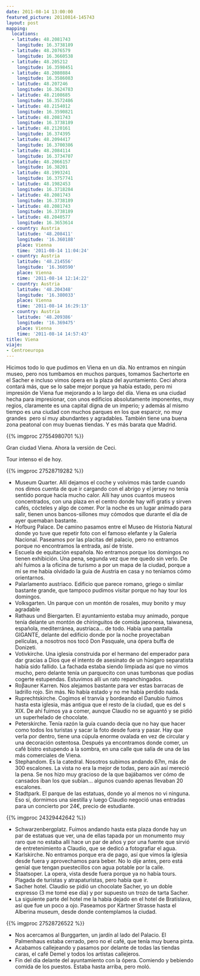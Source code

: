 ```yaml
---
date: 2011-08-14 13:00:00
featured_picture: 20110814-145743
layout: post
mapping:
  locations:
  - latitude: 48.2081743
    longitude: 16.3738189
  - latitude: 48.2076579
    longitude: 16.3660538
  - latitude: 48.205212
    longitude: 16.3598451
  - latitude: 48.2080884
    longitude: 16.3586083
  - latitude: 48.207246
    longitude: 16.3624783
  - latitude: 48.2108685
    longitude: 16.3572486
  - latitude: 48.2154012
    longitude: 16.3590821
  - latitude: 48.2081743
    longitude: 16.3738189
  - latitude: 48.2120161
    longitude: 16.374395
  - latitude: 48.2094417
    longitude: 16.3700386
  - latitude: 48.2084114
    longitude: 16.3734707
  - latitude: 48.2066157
    longitude: 16.38201
  - latitude: 48.1993241
    longitude: 16.3757741
  - latitude: 48.1982453
    longitude: 16.3718284
  - latitude: 48.2081743
    longitude: 16.3738189
  - latitude: 48.2081743
    longitude: 16.3738189
  - latitude: 48.2040577
    longitude: 16.3653614
  - country: Austria
    latitude: '48.208411'
    longitude: '16.360188'
    place: Vienna
    time: '2011-08-14 11:04:24'
  - country: Austria
    latitude: '48.214556'
    longitude: '16.360590'
    place: Vienna
    time: '2011-08-14 12:14:22'
  - country: Austria
    latitude: '48.204348'
    longitude: '16.380033'
    place: Vienna
    time: '2011-08-14 16:29:13'
  - country: Austria
    latitude: '48.209386'
    longitude: '16.369475'
    place: Vienna
    time: '2011-08-14 14:57:43'
title: Viena
viaje:
- Centroeuropa
---
```


Hicimos todo lo que pudimos en Viena en un día. No entramos en ningún museo, pero nos tumbamos en muchos parques, tomamos Sachertorte en el Sacher e incluso vimos ópera en la plaza del ayuntamiento. Ceci ahora contará más, que se lo sabe mejor porque ya había estado, pero mi impresión de Viena fue mejorando a lo largo del día. Viena es una ciudad hecha para impresionar, con unos edificios absolutamente imponentes, muy regios, claramente es una capital digna de un imperio; y además al mismo tiempo es una ciudad con muchos parques en los que esparcir, no muy grandes  pero sí muy abundantes y agradables. También tiene una buena zona peatonal con muy buenas tiendas. Y es más barata que Madrid.

{{% imgproc 27554980701 %}}

Gran ciudad Viena. Ahora la versión de Ceci.

Tour intenso el de hoy.

{{% imgproc 27528719282 %}}

- Museum Quarter. Allí dejamos el coche y volvimos más tarde cuando nos dimos cuenta de que ir cargando con el abrigo y el jersey no tenía sentido porque hacía mucho calor. Allí hay unos cuantos museos concentrados, con una plaza en el centro donde hay wifi gratis y sirven cafés, cócteles y algo de comer. Por la noche es un lugar animado para salir, tienen unos bancos-sillones muy cómodos que durante el día de ayer quemaban bastante.
- Hofburg Palace. De camino pasamos entre el Museo de Historia Natural donde yo tuve que repetir foto con el famoso elefante y la Galería Nacional. Paseamos por las placitas del palacio, pero no entramos porque no encontramos la entrada, así de triste.
- Escuela de equitación española. No entramos porque los domingos no tienen exhibición. Una pena, segunda vez que me quedo sin verlo. De ahí fuimos a la oficina de turismo a por un mapa de la ciudad, porque a mí se me había olvidado la guía de Austria en casa y no teníamos cómo orientarnos.
- Palarlamento austriaco. Edificio que parece romano, griego o similar bastante grande, que tampoco pudimos visitar porque no hay tour los domingos.
- Volksgarten. Un parque con un montón de rosales, muy bonito y muy agradable
- Rathaus und Biergarten. El ayuntamiento estaba muy animado, porque tenía delante un montón de chiringuitos de comida japonesa, taiwanesa, española, mediterránea, austriaca... de todo. Había una pantalla GIGANTE, delante del edificio donde por la noche proyectaban películas, a nosotros nos tocó Don Pasquale, una ópera buffa de Donizeti.
- Votivkirche. Una iglesia construida por el hermano del emperador para dar gracias a Dios que el intento de asesinato de un húngaro separatista había sido fallido. La fachada estaba siendo limpiada así que no vimos mucho, pero delante tenía un parquecito con unas tumbonas que podías cogerte estupendas. Estuvimos allí un rato repanchingados.
- Roβauner Karren. Nos alejamos bastante para ver estas barracas de ladrillo rojo. Sin más. No había estado y no me había perdido nada.
- Ruprechtskirche. Cogimos el tranvía y bordeando el Danubio fuimos hasta esta iglesia, más antigua que el resto de la ciudad, que es del s XIX. De ahí fuimos ya a comer, aunque Claudio no se aguantó y se pidió un superhelado de chocolate.
- Peterskirche. Tenía razón la guía cuando decía que no hay que hacer como todos los turistas y sacar la foto desde fuera y pasar. Hay que verla por dentro, tiene una cúpula enorme ovalada en vez de circular y una decoración ostentosa. Después ya encontramos donde comer, un café bistro estupendo a la sombra, en una calle que salía de una de las más comerciales de Viena.
- Stephandom. Es la catedral. Nosotros subimos andando 67m, más de 300 escalones. La vista no era la mejor de todas, pero aún así mereció la pena. Se nos hizo muy gracioso de la que bajábamos ver cómo de cansados iban los que subían... algunos cuando apenas llevaban 20 escalones.
- Stadtpark. El parque de las estatuas, donde yo al menos no vi ninguna. Eso sí, dormimos una siestilla y luego Claudio negoció unas entradas para un concierto por 24€, precio de estudiante.

{{% imgproc 24329442642 %}}

- Schwarzenbergplatz. Fuimos andando hasta esta plaza donde hay un par de estatuas que ver, una de ellas tapada por un monumento muy raro que no estaba allí hace un par de años y por una fuente que sirvió de entretenimiento a Claudio, que se dedicó a fotografiar el agua.
- Karlskirche. No entramos porque era de pago, así que vimos la iglesia desde fuera y aprovechamos para beber. No lo dije antes, pero está genial que tengan puestecillos con agua potable por la calle.
- Staatsoper. La opera, vista desde fuera porque ya no había tours. Plagada de turistas y atrapaturistas, pero había que ir.
- Sacher hotel. Claudio se pidió un chocolate Sacher, yo un doble expresso (3 me tomé ese día) y por supuesto un trozo de tarta Sacher.
- La siguiente parte del hotel me la había dejado en el hotel de Bratislava, así que fue un poco a ojo. Paseamos por Kärtner Strasse hasta el Alberina museum, desde donde contemplamos la ciudad.

{{% imgproc 27528726522 %}}

- Nos acercamos al Burggarten, un jardín al lado del Palacio. El Palmenhaus estaba cerrado, pero no el café, que tenía muy buena pinta.
- Acabamos callejeando y pasamos por delante de todas las tiendas caras, el café Demel y todos los artistas callejeros.
- Fin del día delante del ayuntamiento con la ópera. Comiendo y bebiendo comida de los puestos. Estaba hasta arriba, pero moló.